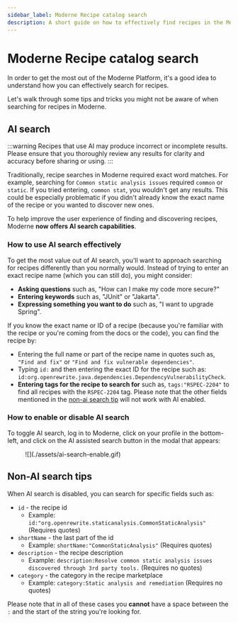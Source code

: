 ```yaml
---
sidebar_label: Moderne Recipe catalog search
description: A short guide on how to effectively find recipes in the Moderne Platform.
---
```


# Moderne Recipe catalog search

In order to get the most out of the Moderne Platform, it's a good idea to understand how you can effectively search for recipes.

Let's walk through some tips and tricks you might not be aware of when searching for recipes in Moderne.

## AI search

:::warning
Recipes that use AI may produce incorrect or incomplete results. Please ensure that you thoroughly review any results for clarity and accuracy before sharing or using.
:::

Traditionally, recipe searches in Moderne required exact word matches. For example, searching for `Common static analysis issues` required `common` or `static`. If you tried entering, `common stat`, you wouldn't get any results. This could be especially problematic if you didn't already know the exact name of the recipe or you wanted to discover new ones.

To help improve the user experience of finding and discovering recipes, Moderne **now offers AI search capabilities**.

### How to use AI search effectively

To get the most value out of AI search, you'll want to approach searching for recipes differently than you normally would. Instead of trying to enter an exact recipe name (which you can still do), you might consider:

* **Asking questions** such as, "How can I make my code more secure?"
* **Entering keywords** such as, "JUnit" or "Jakarta".
* **Expressing something you want to do** such as, "I want to upgrade Spring".

If you know the exact name or ID of a recipe (because you're familiar with the recipe or you're coming from the docs or the code), you can find the recipe by:

* Entering the full name or part of the recipe name in quotes such as, `"Find and fix"` or `"Find and fix vulnerable dependencies"`.
* Typing `id:` and then entering the exact ID for the recipe such as: `id:org.openrewrite.java.dependencies.DependencyVulnerabilityCheck`.
* **Entering tags for the recipe to search for** such as, `tags:"RSPEC-2204"` to find all recipes with the `RSPEC-2204` tag. Please note that the other fields mentioned in the [non-ai search tip](#non-ai-search-tips) will not work with AI enabled.

### How to enable or disable AI search

To toggle AI search, log in to Moderne, click on your profile in the bottom-left, and click on the AI assisted search button in the modal that appears:

<figure>
  ![](./assets/ai-search-enable.gif)
</figure>

## Non-AI search tips

When AI search is disabled, you can search for specific fields such as:

* `id` - the recipe id
  * Example: `id:"org.openrewrite.staticanalysis.CommonStaticAnalysis"` (Requires quotes)
* `shortName` - the last part of the id
  * Example: `shortName:"CommonStaticAnalysis"` (Requires quotes)
* `description` - the recipe description
  * Example: `description:Resolve common static analysis issues discovered through 3rd party tools.` (Requires no quotes)
* `category` - the category in the recipe marketplace
  * Example: `category:Static analysis and remediation` (Requires no quotes)

Please note that in all of these cases you **cannot** have a space between the `:` and the start of the string you're looking for.

